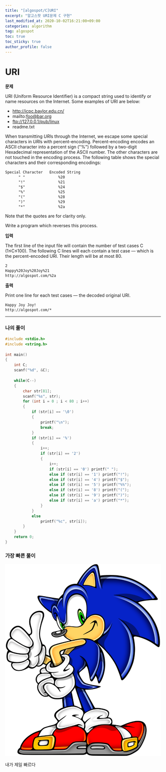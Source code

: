 ```yaml
---
title: "[algospot/C]URI"
excerpt: "알고스팟 URI문제 C 구현"
last_modified_at: 2020-10-02T16:21:00+09:00
categories: algorithm
tag: algospot
toc: true
toc_sticky: true
author_profile: false
---
```

# URI
**문제**  

URI (Uniform Resource Identifier) is a compact string used to identify or name resources on the Internet. Some examples of URI are below:  

* http://icpc.baylor.edu.cn/
* mailto:foo@bar.org
* ftp://127.0.0.1/pub/linux
* readme.txt

When transmitting *URI*s through the Internet, we escape some special characters in *URI*s with percent-encoding. Percent-encoding encodes an ASCII character into a percent sign ("%") followed by a two-digit Hexadecimal representation of the ASCII number. The other characters are not touched in the encoding process. The following table shows the special characters and their corresponding encodings:  


	Special Character	Encoded String
	      " "	            %20
	      "!"	            %21
	      "$"	            %24
	      "%"	            %25
	      "("	            %28
	      ")"	            %29
	      "*"              	%2a

Note that the quotes are for clarity only.  

Write a program which reverses this process.  

**입력**

The first line of the input file will contain the number of test cases C (1≤C≤100). The following C lines will each contain a test case — which is the percent-encoded URI. Their length will be at most 80.  

	2
	Happy%20Joy%20Joy%21
	http://algospot.com/%2a

**출력**

Print one line for each test cases — the decoded original URI.  

	Happy Joy Joy!
	http://algospot.com/*	

---
### 나의 풀이

``` c
#include <stdio.h>
#include <string.h>

int main()
{
	int C;
	scanf("%d", &C);

	while(C--)
	{
		char str[81];
		scanf("%s", str);
		for (int i = 0 ; i < 80 ; i++)
		{
			if (str[i] == '\0')
			{
				printf("\n");
				break;
			}
			if (str[i] == '%')
			{
				i++;
				if (str[i] == '2')
				{
					i++;
					if (str[i] == '0') printf(" ");
					else if (str[i] == '1') printf("!");
					else if (str[i] == '4') printf("$");
					else if (str[i] == '5') printf("%%");
					else if (str[i] == '8') printf("(");
					else if (str[i] == '9') printf(")");
					else if (str[i] == 'a') printf("*");
				}
			}
			else
				printf("%c", str[i]);
		}
	}
	return 0;
}
```

### 가장 빠른 풀이

![sonic](../assets/images/algorithm/sonic.jpg)

내가 제일 빠르다
